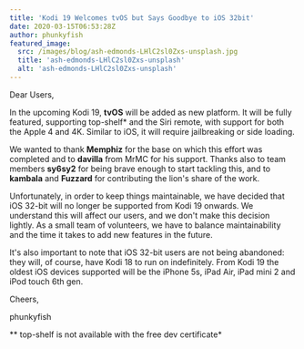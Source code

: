 ```yaml
---
title: 'Kodi 19 Welcomes tvOS but Says Goodbye to iOS 32bit'
date: 2020-03-15T06:53:28Z
author: phunkyfish
featured_image:
  src: /images/blog/ash-edmonds-LHlC2sl0Zxs-unsplash.jpg
  title: 'ash-edmonds-LHlC2sl0Zxs-unsplash'
  alt: 'ash-edmonds-LHlC2sl0Zxs-unsplash'
---
```

Dear Users,

 In the upcoming Kodi 19, **tvOS** will be added as new platform. It will be fully featured, supporting top-shelf* and the Siri remote, with support for both the Apple 4 and 4K. Similar to iOS, it will require jailbreaking or side loading.

 We wanted to thank **Memphiz** for the base on which this effort was completed and to **davilla** from MrMC for his support. Thanks also to team members **sy6sy2** for being brave enough to start tackling this, and to **kambala** and **Fuzzard** for contributing the lion's share of the work.

 Unfortunately, in order to keep things maintainable, we have decided that iOS 32-bit will no longer be supported from Kodi 19 onwards. We understand this will affect our users, and we don't make this decision lightly. As a small team of volunteers, we have to balance maintainability and the time it takes to add new features in the future.

 It's also important to note that iOS 32-bit users are not being abandoned: they will, of course, have Kodi 18 to run on indefinitely. From Kodi 19 the oldest iOS devices supported will be the iPhone 5s, iPad Air, iPad mini 2 and iPod touch 6th gen.

 Cheers,

 phunkyfish

 ** top-shelf is not available with the free dev certificate*

 